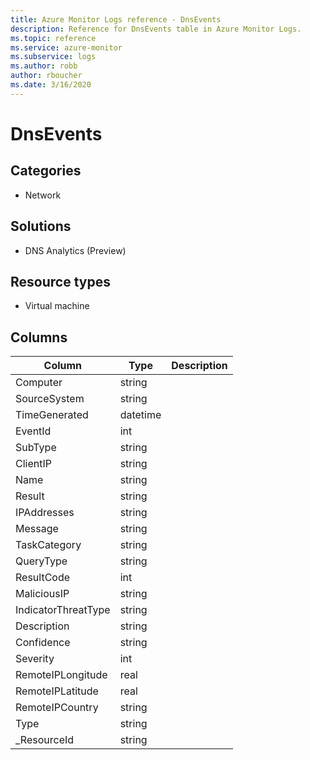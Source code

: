 ```yaml
---
title: Azure Monitor Logs reference - DnsEvents
description: Reference for DnsEvents table in Azure Monitor Logs.
ms.topic: reference
ms.service: azure-monitor
ms.subservice: logs
ms.author: robb
author: rboucher
ms.date: 3/16/2020
---
```


# DnsEvents

 

## Categories

- Network
## Solutions

- DNS Analytics (Preview)
## Resource types

- Virtual machine




## Columns

|Column|Type|Description|
|---|---|---|
|Computer|string||
|SourceSystem|string||
|TimeGenerated|datetime||
|EventId|int||
|SubType|string||
|ClientIP|string||
|Name|string||
|Result|string||
|IPAddresses|string||
|Message|string||
|TaskCategory|string||
|QueryType|string||
|ResultCode|int||
|MaliciousIP|string||
|IndicatorThreatType|string||
|Description|string||
|Confidence|string||
|Severity|int||
|RemoteIPLongitude|real||
|RemoteIPLatitude|real||
|RemoteIPCountry|string||
|Type|string||
|_ResourceId|string||
